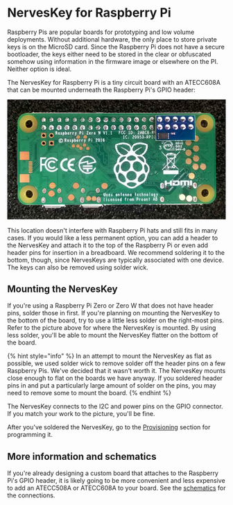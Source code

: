# NervesKey for Raspberry Pi

Raspberry Pis are popular boards for prototyping and low volume deployments. Without additional hardware, the only place to store private keys is on the MicroSD card. Since the Raspberry Pi does not have a secure bootloader, the keys either need to be stored in the clear or obfuscated somehow using information in the firmware image or elsewhere on the PI. Neither option is ideal.

The NervesKey for Raspberry Pi is a tiny circuit board with an ATECC608A that can be mounted underneath the Raspberry Pi's GPIO header:

![NervesKey installed on a Raspberry Pi](../.gitbook/assets/nk_rpi_bottom_mount.jpg)

This location doesn't interfere with Raspberry Pi hats and still fits in many cases. If you would like a less permanent option, you can add a header to the NervesKey and attach it to the top of the Raspberry Pi or even add header pins for insertion in a breadboard. We recommend soldering it to the bottom, though, since NervesKeys are typically associated with one device. The keys can also be removed using solder wick.

## Mounting the NervesKey

If you're using a Raspberry Pi Zero or Zero W that does not have header pins, solder those in first. If you're planning on mounting the NervesKey to the bottom of the board, try to use a little less solder on the right-most pins. Refer to the picture above for where the NervesKey is mounted. By using less solder, you'll be able to mount the NervesKey flatter on the bottom of the board.

{% hint style="info" %}
In an attempt to mount the NervesKey as flat as possible, we used solder wick to remove solder off the header pins on a few Raspberry Pis. We've decided that it wasn't worth it. The NervesKey mounts close enough to flat on the boards we have anyway. If you soldered header pins in and put a particularly large amount of solder on the pins, you may need to remove some to mount the board.
{% endhint %}

The NervesKey connects to the I2C and power pins on the GPIO connector. If you match your work to the picture, you'll be fine.

After you've soldered the NervesKey, go to the [Provisioning](provisioning.md) section for programming it.

## More information and schematics

If you're already designing a custom board that attaches to the Raspberry Pi's GPIO header, it is likely going to be more convenient and less expensive to add an ATECC508A or ATECC608A to your board. See the [schematics](https://github.com/nerves-hub/nerves_key/blob/master/hw/assets/TSW19001_NERVESKEY_X1_SCH.PDF) for the connections.

